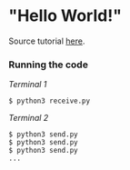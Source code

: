 # "Hello World!"

Source tutorial [here](https://www.rabbitmq.com/tutorials/tutorial-one-python.html).

### Running the code
*Terminal 1*
```
$ python3 receive.py
```

*Terminal 2*
```
$ python3 send.py
$ python3 send.py
$ python3 send.py
...
```
